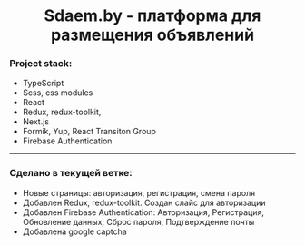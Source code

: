 <h1 align="center">Sdaem.by - платформа для размещения объявлений</h1>

### Project stack:

- TypeScript
- Scss, css modules
- React
- Redux, redux-toolkit,
- Next.js
- Formik, Yup, React Transiton Group
- Firebase Authentication

---

### Cделано в текущей ветке:

- Новые страницы: авторизация, регистрация, смена пароля
- Добавлен Redux, redux-toolkit. Создан слайс для авторизации
- Добавлен Firebase Authentication: Авторизация, Регистрация, Обновление данных, Сброс пароля, Подтверждение почты
- Добавлена google captcha
